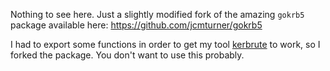 Nothing to see here. Just a slightly modified fork of the amazing `gokrb5` package available here: https://github.com/jcmturner/gokrb5

I had to export some functions in order to get my tool [kerbrute](https://github.com/ropnop/kerbrute) to work, so I forked the package. You don't want to use this probably.